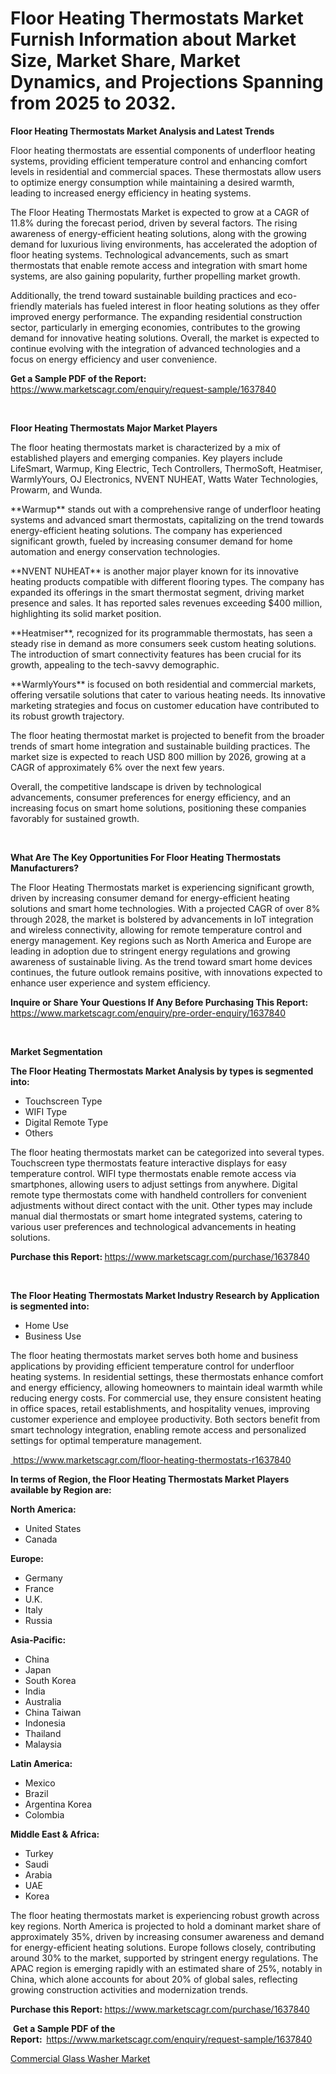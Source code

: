 <p><h1>Floor Heating Thermostats Market Furnish Information about Market Size, Market Share, Market Dynamics, and Projections Spanning from 2025 to 2032.</h1></p><p><strong>Floor Heating Thermostats Market Analysis and Latest Trends</strong></p>
<p><p>Floor heating thermostats are essential components of underfloor heating systems, providing efficient temperature control and enhancing comfort levels in residential and commercial spaces. These thermostats allow users to optimize energy consumption while maintaining a desired warmth, leading to increased energy efficiency in heating systems.</p><p>The Floor Heating Thermostats Market is expected to grow at a CAGR of 11.8% during the forecast period, driven by several factors. The rising awareness of energy-efficient heating solutions, along with the growing demand for luxurious living environments, has accelerated the adoption of floor heating systems. Technological advancements, such as smart thermostats that enable remote access and integration with smart home systems, are also gaining popularity, further propelling market growth.</p><p>Additionally, the trend toward sustainable building practices and eco-friendly materials has fueled interest in floor heating solutions as they offer improved energy performance. The expanding residential construction sector, particularly in emerging economies, contributes to the growing demand for innovative heating solutions. Overall, the market is expected to continue evolving with the integration of advanced technologies and a focus on energy efficiency and user convenience.</p></p>
<p><strong>Get a Sample PDF of the Report:&nbsp;</strong> <a href="https://www.marketscagr.com/enquiry/request-sample/1637840?utm_campaign=2945&utm_medium=2&utm_source=Github&utm_content=ia&utm_term=07032025&utm_id=floor-heating-thermostats">https://www.marketscagr.com/enquiry/request-sample/1637840</a></p>
<p>&nbsp;</p>
<p><strong>Floor Heating Thermostats Major Market Players</strong></p>
<p><p>The floor heating thermostats market is characterized by a mix of established players and emerging companies. Key players include LifeSmart, Warmup, King Electric, Tech Controllers, ThermoSoft, Heatmiser, WarmlyYours, OJ Electronics, NVENT NUHEAT, Watts Water Technologies, Prowarm, and Wunda.</p><p>**Warmup** stands out with a comprehensive range of underfloor heating systems and advanced smart thermostats, capitalizing on the trend towards energy-efficient heating solutions. The company has experienced significant growth, fueled by increasing consumer demand for home automation and energy conservation technologies.</p><p>**NVENT NUHEAT** is another major player known for its innovative heating products compatible with different flooring types. The company has expanded its offerings in the smart thermostat segment, driving market presence and sales. It has reported sales revenues exceeding $400 million, highlighting its solid market position.</p><p>**Heatmiser**, recognized for its programmable thermostats, has seen a steady rise in demand as more consumers seek custom heating solutions. The introduction of smart connectivity features has been crucial for its growth, appealing to the tech-savvy demographic.</p><p>**WarmlyYours** is focused on both residential and commercial markets, offering versatile solutions that cater to various heating needs. Its innovative marketing strategies and focus on customer education have contributed to its robust growth trajectory.</p><p>The floor heating thermostat market is projected to benefit from the broader trends of smart home integration and sustainable building practices. The market size is expected to reach USD 800 million by 2026, growing at a CAGR of approximately 6% over the next few years.</p><p>Overall, the competitive landscape is driven by technological advancements, consumer preferences for energy efficiency, and an increasing focus on smart home solutions, positioning these companies favorably for sustained growth.</p></p>
<p>&nbsp;</p>
<p><strong>What Are The Key Opportunities For Floor Heating Thermostats Manufacturers?</strong></p>
<p><p>The Floor Heating Thermostats market is experiencing significant growth, driven by increasing consumer demand for energy-efficient heating solutions and smart home technologies. With a projected CAGR of over 8% through 2028, the market is bolstered by advancements in IoT integration and wireless connectivity, allowing for remote temperature control and energy management. Key regions such as North America and Europe are leading in adoption due to stringent energy regulations and growing awareness of sustainable living. As the trend toward smart home devices continues, the future outlook remains positive, with innovations expected to enhance user experience and system efficiency.</p></p>
<p><strong>Inquire or Share Your Questions If Any Before Purchasing This Report:</strong> <a href="https://www.marketscagr.com/enquiry/pre-order-enquiry/1637840?utm_campaign=2945&utm_medium=2&utm_source=Github&utm_content=ia&utm_term=07032025&utm_id=floor-heating-thermostats">https://www.marketscagr.com/enquiry/pre-order-enquiry/1637840</a></p>
<p>&nbsp;</p>
<p><strong>Market Segmentation</strong></p>
<p><strong>The Floor Heating Thermostats Market Analysis by types is segmented into:</strong></p>
<p><ul><li>Touchscreen Type</li><li>WIFI Type</li><li>Digital Remote Type</li><li>Others</li></ul></p>
<p><p>The floor heating thermostats market can be categorized into several types. Touchscreen type thermostats feature interactive displays for easy temperature control. WIFI type thermostats enable remote access via smartphones, allowing users to adjust settings from anywhere. Digital remote type thermostats come with handheld controllers for convenient adjustments without direct contact with the unit. Other types may include manual dial thermostats or smart home integrated systems, catering to various user preferences and technological advancements in heating solutions.</p></p>
<p><strong>Purchase this Report:&nbsp;</strong><a href="https://www.marketscagr.com/purchase/1637840?utm_campaign=2945&utm_medium=2&utm_source=Github&utm_content=ia&utm_term=07032025&utm_id=floor-heating-thermostats">https://www.marketscagr.com/purchase/1637840</a></p>
<p>&nbsp;</p>
<p><strong>The Floor Heating Thermostats Market Industry Research by Application is segmented into:</strong></p>
<p><ul><li>Home Use</li><li>Business Use</li></ul></p>
<p><p>The floor heating thermostats market serves both home and business applications by providing efficient temperature control for underfloor heating systems. In residential settings, these thermostats enhance comfort and energy efficiency, allowing homeowners to maintain ideal warmth while reducing energy costs. For commercial use, they ensure consistent heating in office spaces, retail establishments, and hospitality venues, improving customer experience and employee productivity. Both sectors benefit from smart technology integration, enabling remote access and personalized settings for optimal temperature management.</p></p>
<p><a href="https://www.marketscagr.com/floor-heating-thermostats-r1637840?utm_campaign=2945&utm_medium=2&utm_source=Github&utm_content=ia&utm_term=07032025&utm_id=floor-heating-thermostats">&nbsp;https://www.marketscagr.com/floor-heating-thermostats-r1637840</a></p>
<p><strong>In terms of Region, the Floor Heating Thermostats Market Players available by Region are:</strong></p>
<p>
    <p> <strong> North America: </strong>
        <ul>
            <li>United States</li>
            <li>Canada</li>
        </ul>
        </p> 
    <p> <strong> Europe: </strong>
        <ul>
            <li>Germany</li>
            <li>France</li>
            <li>U.K.</li>
            <li>Italy</li>
            <li>Russia</li>
        </ul>
        </p> 
    <p> <strong> Asia-Pacific: </strong>
        <ul>
            <li>China</li>
            <li>Japan</li>
            <li>South Korea</li>
            <li>India</li>
            <li>Australia</li>
            <li>China Taiwan</li>
            <li>Indonesia</li>
            <li>Thailand</li>
            <li>Malaysia</li>
        </ul>
        </p> 
    <p> <strong> Latin America: </strong>
        <ul>
            <li>Mexico</li>
            <li>Brazil</li>
            <li>Argentina Korea</li>
            <li>Colombia</li>
        </ul>
        </p> 
    <p> <strong> Middle East & Africa: </strong>
        <ul>
            <li>Turkey</li>
            <li>Saudi</li>
            <li>Arabia</li>
            <li>UAE</li>
            <li>Korea</li>
        </ul>
    </p>
    </p>
<p><p>The floor heating thermostats market is experiencing robust growth across key regions. North America is projected to hold a dominant market share of approximately 35%, driven by increasing consumer awareness and demand for energy-efficient heating solutions. Europe follows closely, contributing around 30% to the market, supported by stringent energy regulations. The APAC region is emerging rapidly with an estimated share of 25%, notably in China, which alone accounts for about 20% of global sales, reflecting growing construction activities and modernization trends.</p></p>
<p><strong>Purchase this Report: </strong><a href="https://www.marketscagr.com/purchase/1637840?utm_campaign=2945&utm_medium=2&utm_source=Github&utm_content=ia&utm_term=07032025&utm_id=floor-heating-thermostats">https://www.marketscagr.com/purchase/1637840</a></p>
<p>&nbsp;<strong>Get a Sample PDF of the Report:&nbsp;&nbsp;</strong><a href="https://www.marketscagr.com/enquiry/request-sample/1637840?utm_campaign=2945&utm_medium=2&utm_source=Github&utm_content=ia&utm_term=07032025&utm_id=floor-heating-thermostats">https://www.marketscagr.com/enquiry/request-sample/1637840</a></p>
<p><strong></strong></p>
<p><p><a href="https://github.com/saaindosya/Market-Research-Report-List-1/blob/main/commercial-glass-washer-market.md?utm_campaign=2945&utm_medium=2&utm_source=Github&utm_content=ia&utm_term=07032025&utm_id=floor-heating-thermostats">Commercial Glass Washer Market</a></p></p>
